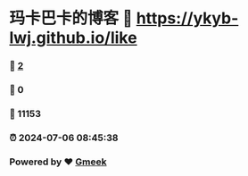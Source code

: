 # 玛卡巴卡的博客 :link: https://ykyb-lwj.github.io/like 
### :page_facing_up: [2](https://ykyb-lwj.github.io/like/tag.html) 
### :speech_balloon: 0 
### :hibiscus: 11153 
### :alarm_clock: 2024-07-06 08:45:38 
### Powered by :heart: [Gmeek](https://github.com/Meekdai/Gmeek)
